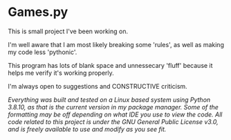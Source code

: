 # Games.py

This is small project I've been working on.

I'm well aware that I am most likely breaking some 'rules', as well as making my code less 'pythonic'. 

This program has lots of blank space and unnessecary 'fluff' because it helps me verify it's working properly.

I'm always open to suggestions and CONSTRUCTIVE criticism.


*Everything was built and tested on a Linux based system using Python 3.8.10, as that is the current version in my package manager. Some of the formatting may be off depending on what IDE you use to view the code. All code related to this project is under the GNU General Public License v3.0, and is freely available to use and modify as you see fit.*
